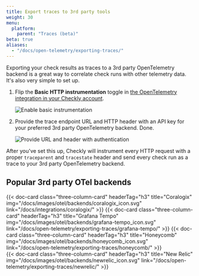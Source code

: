 ```yaml
---
title: Export traces to 3rd party tools
weight: 30
menu:
  platform:
    parent: "Traces (beta)"
beta: true
aliases:
  - "/docs/open-telemetry/exporting-traces/"
---
```


Exporting your check results as traces to a 3rd party OpenTelemetry backend is a great way to correlate check runs with other
telemetry data. It's also very simple to set up.
<!--more-->

1. Flip the **Basic HTTP instrumentation** toggle in [the OpenTelemetry integration in your Checkly account](https://app.checklyhq.com/settings/account/open-telemetry).

   ![Enable basic instrumentation](/docs/images/otel/otel_basic_instrumentation.png)

   
2. Provide the trace endpoint URL and HTTP header with an API key for your preferred 3rd party OpenTelemetry
   backend. Done.

   ![Provide URL and header with authentication](/docs/images/otel/otel_export_traces_settings.png)

After you've set this up, Checkly will instrument every HTTP request with a proper `traceparent` and `tracestate` header
and send every check run as a trace to your 3rd party OpenTelemetry backend.

## Popular 3rd party OTel backends

<div class="cards-list">
{{< doc-card
	class="three-column-card"
	headerTag="h3"
	title="Coralogix"
	img="/docs/images/otel/backends/coralogix_icon.svg"
	link="/docs/integrations/coralogix/"
>}}
{{< doc-card
	class="three-column-card"
	headerTag="h3"
	title="Grafana Tempo"
	img="/docs/images/otel/backends/grafana-tempo_icon.svg"
	link="/docs/open-telemetry/exporting-traces/grafana-tempo/"
>}}
{{< doc-card
	class="three-column-card"
	headerTag="h3"
	title="Honeycomb"
	img="/docs/images/otel/backends/honeycomb_icon.svg"
	link="/docs/open-telemetry/exporting-traces/honeycomb/"
>}}
</div>
<div class="cards-list">
{{< doc-card
	class="three-column-card"
	headerTag="h3"
	title="New Relic"
	img="/docs/images/otel/backends/newrelic_icon.svg"
	link="/docs/open-telemetry/exporting-traces/newrelic/"
>}}
</div>
